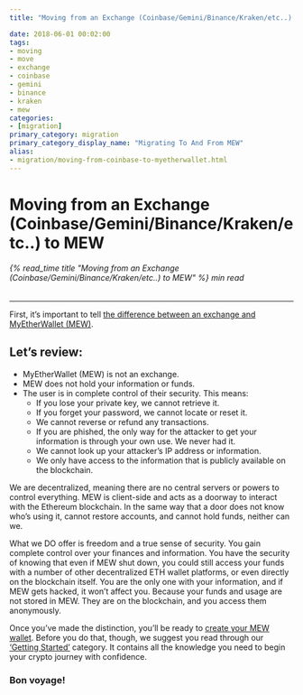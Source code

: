 ```yaml
---
title: "Moving from an Exchange (Coinbase/Gemini/Binance/Kraken/etc..) to MEW"

date: 2018-06-01 00:02:00
tags:
- moving
- move
- exchange
- coinbase
- gemini
- binance
- kraken
- mew
categories:
- [migration]
primary_category: migration
primary_category_display_name: "Migrating To And From MEW"
alias:
- migration/moving-from-coinbase-to-myetherwallet.html
---
```


# __Moving from an Exchange (Coinbase/Gemini/Binance/Kraken/etc..) to MEW__
###### {% read_time title "Moving from an Exchange (Coinbase/Gemini/Binance/Kraken/etc..) to MEW" %} min read
***

First, it’s important to tell [the difference between an exchange and MyEtherWallet (MEW)][MEWdifferent]. 

## __Let’s review:__

* MyEtherWallet (MEW) is not an exchange.
* MEW does not hold your information or funds. 
* The user is in complete control of their security. This means:
    * If you lose your private key, we cannot retrieve it. 
    * If you forget your password, we cannot locate or reset it.
    * We cannot reverse or refund any transactions. 
    * If you are phished, the only way for the attacker to get your information is through your own use. We never had it.
    * We cannot look up your attacker’s IP address or information.
    * We only have access to the information that is publicly available on the blockchain.

We are decentralized, meaning there are no central servers or powers to control everything. MEW is client-side and acts as a doorway to interact with the Ethereum blockchain. In the same way that a door does not know who’s using it, cannot restore accounts, and cannot hold funds, neither can we.

What we DO offer is freedom and a true sense of security. You gain complete control over your finances and information. You have the security of knowing that even if MEW shut down, you could still access your funds with a number of other decentralized ETH wallet platforms, or even directly on the blockchain itself. You are the only one with your information, and if MEW gets hacked, it won’t affect you. Because your funds and usage are not stored in MEW. They are on the blockchain, and you access them anonymously. 

Once you’ve made the distinction, you’ll be ready to [create your MEW wallet][create]. Before you do that, though, we suggest you read through our [‘Getting Started’][getstart] category. It contains all the knowledge you need to begin your crypto journey with confidence. 

### Bon voyage!

[MEWdifferent]: /@@@@@@/getting-started/difference-between-mew-and-exchange/
[create]: /@@@@@@/getting-started/how-to-create-a-wallet/
[getstart]: /@@@@@@/getting-started/
